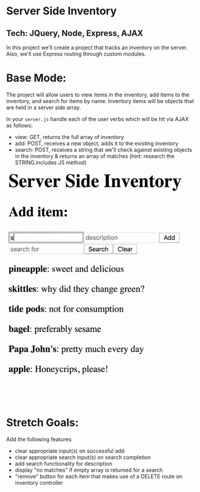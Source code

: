 Server Side Inventory
==
Tech: JQuery, Node, Express, AJAX
---
In this project we'll create a project that tracks an inventory on the server. Also, we'll use Express routing through custom modules.

Base Mode:
==

The project will allow users to view items in the inventory, add items to the inventory, and search for items by name. Inventory items will be objects that are held in a server side array.

In your `server.js` handle each of the user verbs which will be hit via AJAX as follows:

- view: GET, returns the full array of inventory
- add: POST, receives a new object, adds it to the existing inventory
- search: POST, receives a string that we'll check against existing objects in the inventory & returns an array of matches (hint: research the  STRING.includes JS method)


![anim](images/serverSideCalculator.gif)

Stretch Goals:
==

Add the following features:

- clear appropriate input(s) on successful add
- clear appropriate search input(s) on search completion
- add search functionality for description
- display "no matches" if empty array is returned for a search
- "remove" button for each item that makes use of a DELETE route on inventory controller
